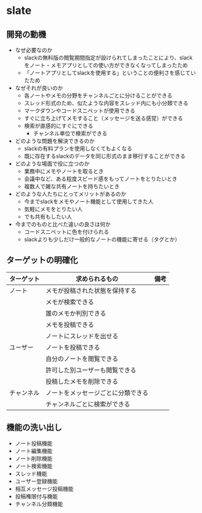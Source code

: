 # slate

## 開発の動機
- なぜ必要なのか
  - slackの無料版の閲覧期間指定が設けられてしまったことにより、slackをノート・メモアプリとしての使い方ができなくなってしまったため
  - 「ノートアプリとしてslackを使用する」ということの便利さを感じていたため
- なぜそれが良いのか
  - 各ノートやメモの分野をチャンネルごとに分けることができる
  - スレッド形式のため、似たような内容をスレッド内にも小分類できる
  - マークダウンやコードスニペットが使用できる
  - すぐに立ち上げてメモすること（メッセージを送る感覚）ができる
  - 検索が直感的にすぐにできる
    - チャンネル単位で検索ができる
- どのような問題を解決できるのか
  - slackの有料プランを使用しなくてもよくなる
  - 既に存在するslackのデータを同じ形式のまま移行することができる
- どのような場面で役に立つのか
  - 業務中にメモやノートを取るとき
  - 会議中など、ある程度スピード感をもってノートをとりたいとき
  - 複数人で雑な共有ノートを持ちたいとき
- どのような人たちにとってメリットがあるのか
  - 今までslackをメモやノート機能として使用してきた人
  - 気軽にメモをとりたい人
  - でも共有もしたい人
- 今までのものと比べた違いの良さは何か
  - コードスニペットに色を付けられる
  - slackよりも少しだけ一般的なノートの機能に寄せる（タグとか）

## ターゲットの明確化

| ターゲット | 求められるもの                     | 備考 |
| ---------- | ---------------------------------- | ---- |
| ノート     | メモが投稿された状態を保持する     |      |
|            | メモが検索できる                   |      |
|            | 誰のメモか判別できる               |      |
|            | メモを投稿できる                   |      |
|            | ノートにスレッドを出せる |      |
| ユーザー   | ノートを投稿できる                 |      |
|            | 自分のノートを閲覧できる           |      |
|            | 許可した別ユーザーも閲覧できる     |      |
|            | 投稿したメモを削除できる           |      |
| チャンネル | ノートをメッセージごとに分類できる |      |
|            | チャンネルごとに検索ができる       |      |

## 機能の洗い出し
- ノート投稿機能
- ノート編集機能
- ノート削除機能
- ノート検索機能
- スレッド機能
- ユーザー登録機能
- 相互メッセージ投稿機能
- 投稿権限付与機能
- チャンネル分類機能
